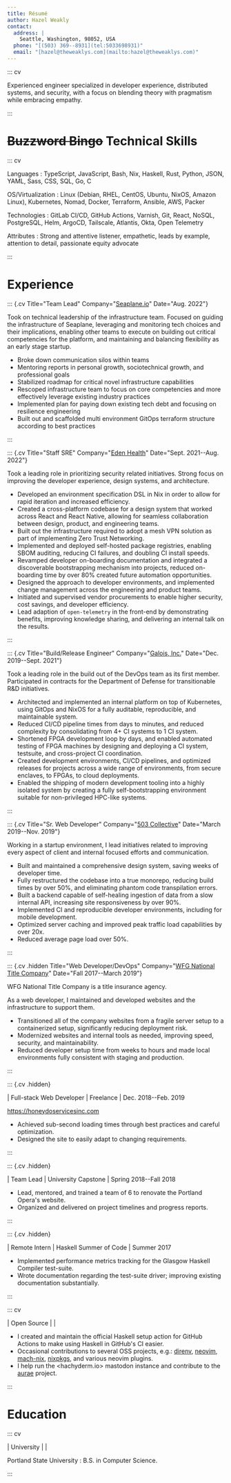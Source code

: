 ```yaml
---
title: Résumé
author: Hazel Weakly
contact:
  address: |
    Seattle, Washington, 98052, USA
  phone: "[(503) 369--8931](tel:5033698931)"
  email: "[hazel@theweaklys.com](mailto:hazel@theweaklys.com)"
---
```


::: cv

Experienced engineer specialized in developer experience, distributed systems, and security,
with a focus on blending theory with pragmatism while embracing empathy.

:::

# ~~Buzzword Bingo~~ Technical Skills

::: cv

Languages
: TypeScript, JavaScript, Bash, Nix, Haskell, Rust, Python, JSON, YAML, Sass, CSS, SQL, Go, C

OS/Virtualization
: Linux (Debian, RHEL, CentOS, Ubuntu, NixOS, Amazon Linux), Kubernetes, Nomad, Docker, Terraform, Ansible, AWS, Packer

Technologies
: GitLab CI/CD, GitHub Actions, Varnish, Git, React, NoSQL, PostgreSQL, Helm, ArgoCD, Tailscale, Atlantis, Okta, Open Telemetry

Attributes
: Strong and attentive listener, empathetic, leads by example, attention to detail, passionate equity advocate

:::

# Experience

::: {.cv Title="Team Lead" Company="[Seaplane.io](https://seaplane.io)" Date="Aug. 2022"}

Took on technical leadership of the infrastructure team.
Focused on guiding the infrastructure of Seaplane, leveraging and monitoring tech choices and their implications, enabling other teams to execute on building out critical competencies for the platform, and maintaining and balancing flexibility as an early stage startup.

- Broke down communication silos within teams
- Mentoring reports in personal growth, sociotechnical growth, and professional goals
- Stabilized roadmap for critical novel infrastructure capabilities
- Rescoped infrastructure team to focus on core competencies and more effectively leverage existing industry practices
- Implemented plan for paying down existing tech debt and focusing on resilience engineering
- Built out and scaffolded multi environment GitOps terraform structure according to best practices

:::

::: {.cv Title="Staff SRE" Company="[Eden Health](https://edenhealth.com)" Date="Sept. 2021--Aug. 2022"}

Took a leading role in prioritizing security related initiatives.
Strong focus on improving the developer experience, design systems, and architecture.

- Developed an environment specification DSL in Nix in order to allow for rapid iteration and increased efficiency.
- Created a cross-platform codebase for a design system that worked across React and React Native, allowing for seamless collaboration between design, product, and engineering teams.
- Built out the infrastructure required to adopt a mesh VPN solution as part of implementing Zero Trust Networking.
- Implemented and deployed self-hosted package registries, enabling SBOM auditing, reducing CI failures, and doubling CI install speeds.
- Revamped developer on-boarding documentation and integrated a discoverable bootstrapping mechanism into projects, reduced on-boarding time by over 80% created future automation opportunities.
- Designed the approach to developer environments, and implemented change management across the engineering and product teams.
- Initiated and supervised vendor procurements to enable higher security, cost savings, and developer efficiency.
- Lead adaption of `open-telemetry` in the front-end by demonstrating benefits, improving knowledge sharing, and delivering an internal talk on the results.

:::

::: {.cv Title="Build/Release Engineer" Company="[Galois, Inc.](https://galois.com)" Date="Dec. 2019--Sept. 2021"}

Took a leading role in the build out of the DevOps team as its first member.
Participated in contracts for the Department of Defense for transitionable R&D initiatives.

- Architected and implemented an internal platform on top of Kubernetes, using GitOps and NixOS for a fully auditable, reproducible, and maintainable system.
- Reduced CI/CD pipeline times from days to minutes, and reduced complexity by consolidating from 4+ CI systems to 1 CI system.
- Shortened FPGA development loop by days, and enabled automated testing of FPGA machines by designing and deploying a CI system, testsuite, and cross-project CI coordination.
- Created development environments, CI/CD pipelines, and optimized releases for projects across a wide range of environments, from secure enclaves, to FPGAs, to cloud deployments.
- Enabled the shipping of modern development tooling into a highly isolated system by creating a fully self-bootstrapping environment suitable for non-privileged HPC-like systems.

:::

::: {.cv Title="Sr. Web Developer" Company="[503 Collective](https://www.linkedin.com/company/503-collective-inc/)" Date="March 2019--Nov. 2019"}

Working in a startup environment, I lead initiatives related to improving every aspect of client and internal focused efforts and communication.

- Built and maintained a comprehensive design system, saving weeks of developer time.
- Fully restructured the codebase into a true monorepo, reducing build times by over 50%, and eliminating phantom code transpilation errors.
- Built a backend capable of self-healing ingestion of data from a slow internal API, increasing site responsiveness by over 90%.
- Implemented CI and reproducible developer environments, including for mobile development.
- Optimized server caching and improved peak traffic load capabilities by over 20x.
- Reduced average page load over 50%.

:::

::: {.cv .hidden Title="Web Developer/DevOps" Company="[WFG National Title Company](https://wfgtitle.com/)" Date="Fall 2017--March 2019"}

WFG National Title Company is a title insurance agency.

As a web developer, I maintained and developed websites and the infrastructure to support them.

- Transitioned all of the company websites from a fragile server setup to a containerized setup, significantly reducing deployment risk.
- Modernized websites and internal tools as needed, improving speed, security, and maintainability.
- Reduced developer setup time from weeks to hours and made local environments fully consistent with staging and production.

:::

::: {.cv .hidden}

| Full-stack Web Developer | Freelance | Dec. 2018--Feb. 2019

<https://honeydoservicesinc.com>

- Achieved sub-second loading times through best practices and careful optimization.
- Designed the site to easily adapt to changing requirements.

:::

::: {.cv .hidden}

| Team Lead | University Capstone | Spring 2018--Fall 2018

- Lead, mentored, and trained a team of 6 to renovate the Portland Opera's website.
- Organized and delivered on project timelines and progress reports.

:::

::: {.cv .hidden}

| Remote Intern | Haskell Summer of Code | Summer 2017

- Implemented performance metrics tracking for the Glasgow Haskell Compiler test-suite.
- Wrote documentation regarding the test-suite driver; improving existing documentation substantially.

:::

::: cv

| Open Source | |

- I created and maintain the official Haskell setup action for GitHub Actions to make using Haskell in GitHub's CI easier.
- Occasional contributions to several OSS projects, e.g.: [direnv](https://github.com/direnv/direnv), [neovim](https://github.com/neovim/neovim), [mach-nix](https://github.com/DavHau/mach-nix/), [nixpkgs](https://github.com/NixOS/nixpkgs), and various neovim plugins.
- I help run the <hachyderm.io> mastodon instance and contribute to the [aurae](https://aurae.io) project.

:::

# Education

::: cv

| University | |

Portland State University
: B.S. in Computer Science.

:::
